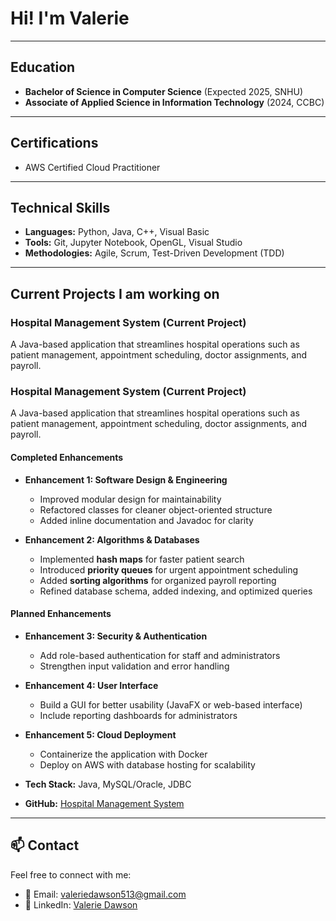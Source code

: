 #  Hi! I'm Valerie  

---

## Education
- **Bachelor of Science in Computer Science** (Expected 2025, SNHU)  
- **Associate of Applied Science in Information Technology** (2024, CCBC)  

---

## Certifications
- AWS Certified Cloud Practitioner  

---

## Technical Skills
- **Languages:** Python, Java, C++, Visual Basic  
- **Tools:** Git, Jupyter Notebook, OpenGL, Visual Studio  
- **Methodologies:** Agile, Scrum, Test-Driven Development (TDD)  

---

## Current Projects I am working on  

###  Hospital Management System (Current Project)  
A Java-based application that streamlines hospital operations such as patient management, appointment scheduling, doctor assignments, and payroll.  

### Hospital Management System (Current Project)  
A Java-based application that streamlines hospital operations such as patient management, appointment scheduling, doctor assignments, and payroll.  

#### Completed Enhancements  
- **Enhancement 1: Software Design & Engineering**  
  - Improved modular design for maintainability  
  - Refactored classes for cleaner object-oriented structure  
  - Added inline documentation and Javadoc for clarity  

- **Enhancement 2: Algorithms & Databases**  
  - Implemented **hash maps** for faster patient search  
  - Introduced **priority queues** for urgent appointment scheduling  
  - Added **sorting algorithms** for organized payroll reporting  
  - Refined database schema, added indexing, and optimized queries  

#### Planned Enhancements  
- **Enhancement 3: Security & Authentication**  
  - Add role-based authentication for staff and administrators  
  - Strengthen input validation and error handling  

- **Enhancement 4: User Interface**  
  - Build a GUI for better usability (JavaFX or web-based interface)  
  - Include reporting dashboards for administrators  

- **Enhancement 5: Cloud Deployment**  
  - Containerize the application with Docker  
  - Deploy on AWS with database hosting for scalability  

- **Tech Stack:** Java, MySQL/Oracle, JDBC  

- **GitHub:** [Hospital Management System](https://github.com/Rubysage20/Hospital.git)  

---

## 📫 Contact

Feel free to connect with me:

- 📧 Email: valeriedawson513@gmail.com
- 💼 LinkedIn: [Valerie Dawson](https://www.linkedin.com/in/valerie-dawson-929413252/)


<!---
Rubysage20/Rubysage20 is a ✨ special ✨ repository because its `README.md` (this file) appears on your GitHub profile.
You can click the Preview link to take a look at your changes.
--->
